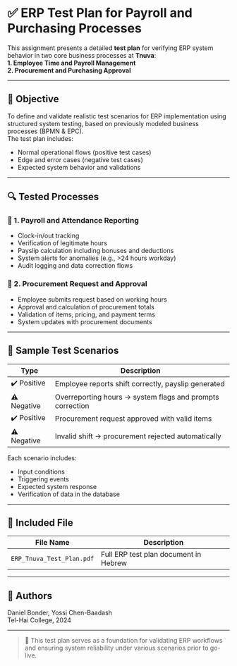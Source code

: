 # ✅ ERP Test Plan for Payroll and Purchasing Processes

This assignment presents a detailed **test plan** for verifying ERP system behavior in two core business processes at **Tnuva**:  
**1. Employee Time and Payroll Management**  
**2. Procurement and Purchasing Approval**

---

## 🎯 Objective

To define and validate realistic test scenarios for ERP implementation using structured system testing, based on previously modeled business processes (BPMN & EPC).  
The test plan includes:
- Normal operational flows (positive test cases)
- Edge and error cases (negative test cases)
- Expected system behavior and validations

---

## 🔍 Tested Processes

### 🧾 1. Payroll and Attendance Reporting
- Clock-in/out tracking
- Verification of legitimate hours
- Payslip calculation including bonuses and deductions
- System alerts for anomalies (e.g., >24 hours workday)
- Audit logging and data correction flows

### 🛒 2. Procurement Request and Approval
- Employee submits request based on working hours
- Approval and calculation of procurement totals
- Validation of items, pricing, and payment terms
- System updates with procurement documents

---

## 🧪 Sample Test Scenarios

| Type       | Description                                       |
|------------|---------------------------------------------------|
| ✔️ Positive | Employee reports shift correctly, payslip generated |
| ⚠️ Negative | Overreporting hours → system flags and prompts correction |
| ✔️ Positive | Procurement request approved with valid items    |
| ⚠️ Negative | Invalid shift → procurement rejected automatically |

Each scenario includes:
- Input conditions  
- Triggering events  
- Expected system response  
- Verification of data in the database  

---

## 📄 Included File

| File Name                   | Description                             |
|----------------------------|-----------------------------------------|
| `ERP_Tnuva_Test_Plan.pdf`  | Full ERP test plan document in Hebrew   |

---

## 🧠 Authors

Daniel Bonder, Yossi Chen-Baadash  
Tel-Hai College, 2024

---

> 📌 This test plan serves as a foundation for validating ERP workflows and ensuring system reliability under various scenarios prior to go-live.
